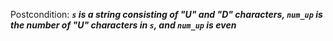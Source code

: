 Postcondition: ***`s` is a string consisting of "U" and "D" characters, `num_up` is the number of "U" characters in `s`, and `num_up` is even***